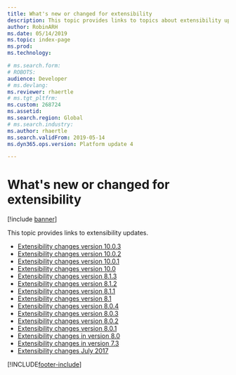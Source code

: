 ```yaml
---
title: What's new or changed for extensibility
description: This topic provides links to topics about extensibility updates.
author: RobinARH
ms.date: 05/14/2019
ms.topic: index-page
ms.prod: 
ms.technology: 

# ms.search.form: 
# ROBOTS: 
audience: Developer
# ms.devlang: 
ms.reviewer: rhaertle
# ms.tgt_pltfrm: 
ms.custom: 268724
ms.assetid: 
ms.search.region: Global
# ms.search.industry: 
ms.author: rhaertle
ms.search.validFrom: 2019-05-14
ms.dyn365.ops.version: Platform update 4

---
```

# What's new or changed for extensibility

[!include [banner](../includes/banner.md)]

This topic provides links to extensibility updates.

+ [Extensibility changes version 10.0.3](extensibility-changes-10-3.md)
+ [Extensibility changes version 10.0.2](extensibility-changes-10-2.md)
+ [Extensibility changes version 10.0.1](extensibility-changes-10-1.md)
+ [Extensibility changes version 10.0](extensibility-changes-10.md)
+ [Extensibility changes version 8.1.3](extensibility-changes-813.md)
+ [Extensibility changes version 8.1.2](extensibility-changes-812.md)
+ [Extensibility changes version 8.1.1](extensibility-changes-811.md)
+ [Extensibility changes version 8.1](extensibility-changes-81.md)
+ [Extensibility changes version 8.0.4](extensibility-changes-804.md)
+ [Extensibility changes version 8.0.3](extensibility-changes-803.md)
+ [Extensibility changes version 8.0.2](extensibility-changes-802.md)
+ [Extensibility changes version 8.0.1](extensibility-changes-801.md)
+ [Extensibility changes in version 8.0](Changes-80.md)
+ [Extensibility changes in version 7.3](extensibility-changes-73.md)
+ [Extensibility changes July 2017](changes-july-2017.md)



[!INCLUDE[footer-include](../../../includes/footer-banner.md)]